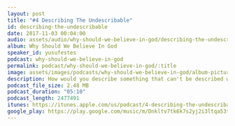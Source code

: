 ```yaml
---
layout: post
title: "#4 Describing The Undescribable"
id: describing-the-undescribable
date: 2017-11-03 00:04:00
audio: assets/audio/why-should-we-believe-in-god/describing-the-undescribable.mp3
album: Why Should We Believe In God
speaker_id: yusufestes
podcast: why-should-we-believe-in-god
permalink: podcast/why-should-we-believe-in-god/:title
image: assets/images/podcasts/why-should-we-believe-in-god/album-picture-small.jpg
description: How would you describe something that can't be described with human words?
podcast_file_size: 2.48 MB
podcast_duration: "05:10"
podcast_length: 2477491
itunes: https://itunes.apple.com/us/podcast/4-describing-the-undescribable/id1312646688?i=1000394707014
google_play: https://play.google.com/music/m/Dnkltv7tk6k7s2yj2i3ltqa53ty?t=4_Describing_The_Undescribable-Why_Should_We_Believe_In_God
---
```

